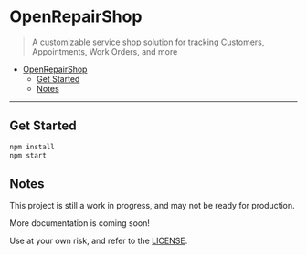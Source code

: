 # OpenRepairShop

> A customizable service shop solution for tracking Customers, Appointments, Work Orders, and more

- [OpenRepairShop](#openrepairshop)
  - [Get Started](#get-started)
  - [Notes](#notes)

---

## Get Started

```sh
npm install
npm start
```

## Notes

This project is still a work in progress, and may not be ready for production.

More documentation is coming soon!

Use at your own risk, and refer to the [LICENSE](LICENSE).

